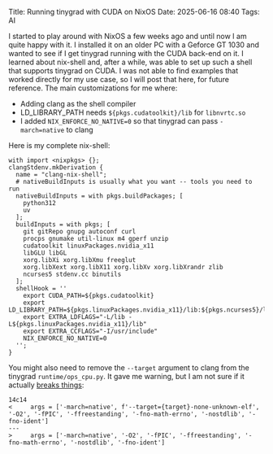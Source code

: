Title: Running tinygrad with CUDA on NixOS
Date: 2025-06-16 08:40
Tags: AI

I started to play around with NixOS a few weeks ago and until now I am quite happy with it. I installed it on an older
PC with a Geforce GT 1030 and wanted to see if I get tinygrad running with the CUDA back-end on it. I learned about
nix-shell and, after a while, was able to set up such a shell that supports tinygrad on CUDA. I was not able to find
examples that worked directly for my use case, so I will post that here, for future reference. The main customizations
for me where:

- Adding clang as the shell compiler
- LD_LIBRARY_PATH needs `${pkgs.cudatoolkit}/lib` for `libnvrtc.so`
- I added `NIX_ENFORCE_NO_NATIVE=0` so that tinygrad can pass `-march=native` to clang

Here is my complete nix-shell:

```
with import <nixpkgs> {};
clangStdenv.mkDerivation {
  name = "clang-nix-shell";
  # nativeBuildInputs is usually what you want -- tools you need to run
  nativeBuildInputs = with pkgs.buildPackages; [
    python312
    uv
  ];
  buildInputs = with pkgs; [
    git gitRepo gnupg autoconf curl
    procps gnumake util-linux m4 gperf unzip
    cudatoolkit linuxPackages.nvidia_x11
    libGLU libGL
    xorg.libXi xorg.libXmu freeglut
    xorg.libXext xorg.libX11 xorg.libXv xorg.libXrandr zlib
    ncurses5 stdenv.cc binutils
  ];
  shellHook = ''
    export CUDA_PATH=${pkgs.cudatoolkit}
    export LD_LIBRARY_PATH=${pkgs.linuxPackages.nvidia_x11}/lib:${pkgs.ncurses5}/lib:${pkgs.cudatoolkit}/lib
    export EXTRA_LDFLAGS="-L/lib -L${pkgs.linuxPackages.nvidia_x11}/lib"
    export EXTRA_CCFLAGS="-I/usr/include"
    NIX_ENFORCE_NO_NATIVE=0
  '';
}
```

You might also need to remove the `--target` argument to clang from the tinygrad `runtime/ops_cpu.py`. It gave me
warning, but I am not sure if it actually [breaks things](https://github.com/NixOS/nixpkgs/pull/323869):

```
14c14
<     args = ['-march=native', f'--target={target}-none-unknown-elf', '-O2', '-fPIC', '-ffreestanding', '-fno-math-errno', '-nostdlib', '-fno-ident']
---
>     args = ['-march=native', '-O2', '-fPIC', '-ffreestanding', '-fno-math-errno', '-nostdlib', '-fno-ident']
```

